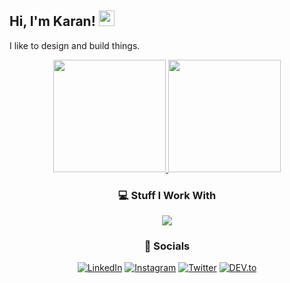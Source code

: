 ## Hi, I'm Karan! <img src="https://media.giphy.com/media/hvRJCLFzcasrR4ia7z/giphy.gif" width="25px">

I like to design and build things. 

<div align="center">
<!-- GitHub Stats -->
<a href="https://github.com/musashi-13">
<img height="180em" src="https://github-readme-stats-eight-theta.vercel.app/api?username=musashi-13&show_icons=true&bg_color=00000000&text_color=777&include_all_commits=true&count_private=true"/>
<img height="180em" src="https://github-readme-stats-eight-theta.vercel.app/api/top-langs/?username=musashi-13&layout=compact&langs_count=6&bg_color=00000000&text_color=777"/>
</a>
</div>

<div align="center">
<h3>💻 Stuff I Work With</h3>
<a href="https://skillicons.dev">
<img src="https://skillicons.dev/icons?i=aws,cpp,docker,js,kafka,nextjs,postgres,prisma,py,react,tailwind,ts,vite"/>
</a>
</div>

<div align="center">
<h3>🔗 Socials</h3>
<p>
<a href="https://www.linkedin.com/in/karanhathwar" target="_blank"><img src="https://img.shields.io/badge/LinkedIn-%230077B5.svg?&style=flat-square&logo=linkedin&logoColor=white" alt="LinkedIn"></a>
<a href="https://www.instagram.com/kar.an.__" target="_blank"><img src="https://img.shields.io/badge/Instagram-%23E4405F.svg?&style=flat-square&logo=instagram&logoColor=white" alt="Instagram"></a>
<a href="https://twitter.com/OvOmusashi" target="_blank"><img src="https://img.shields.io/twitter/url?url=https%3A%2F%2Fx.com%2FOvOmusashi&style=social&label=OvOmusashi" alt="Twitter"></a>
<a href="https://dev.to/musashi-13" target="_blank"><img src="https://img.shields.io/badge/DEV-%230A0A0A.svg?&style=flat-square&logo=DEV.to&logoColor=white" alt="DEV.to"></a>
</p>
</div>
